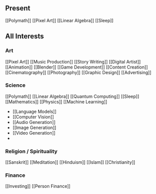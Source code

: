 ## Present
[[Polymath]]
[[Pixel Art]]
[[Linear Algebra]]
[[Sleep]]



## All Interests 
### Art
[[Pixel Art]]
[[Music Production]] 
[[Story Writing]] 
[[Digital Artist]]  
[[Animation]] 
[[Blender]] 
[[Game Development]] 
[[Content Creation]] 
[[Cinematography]]
[[Photography]]
[[Graphic Design]] 
[[Advertising]] 


### Science 
[[Polymath]]
[[Linear Algebra]]
[[Quantum Computing]]
[[Sleep]]
[[Mathematics]]
[[Physics]]
[[Machine Learning]]
- [[Language Models]]
- [[Computer Vision]]
- [[Audio Generation]]
- [[Image Generation]]
- [[Video Generation]]
- 


### Religion / Spirituality 
[[Sanskrit]]
[[Meditation]]
[[Hinduism]]
[[Islam]]
[[Christianity]]

### Finance
[[Investing]]
[[Person Finance]]
